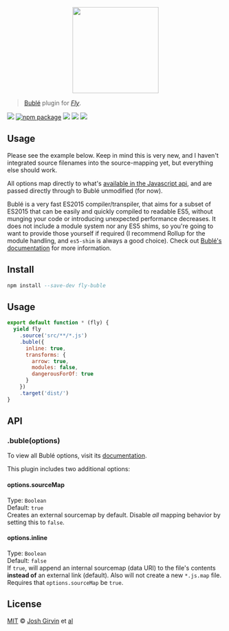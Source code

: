 <div align="center">
  <a href="http://github.com/flyjs/fly">
    <img width=200px  src="https://cloud.githubusercontent.com/assets/8317250/8733685/0be81080-2c40-11e5-98d2-c634f076ccd7.png">
  </a>
</div>

> [Bublé](https://buble.surge.sh/guide/) plugin for _[Fly][fly]_.

[![][fly-badge]][fly]
[![npm package][npm-ver-link]][releases]
[![][dl-badge]][npm-pkg-link]
[![][travis-badge]][travis-link]
[![][mit-badge]][mit]

## Usage
Please see the example below. Keep in mind this is very new, and I haven't integrated source filenames into the source-mapping yet, but everything else should work.

All options map directly to what's [available in the Javascript api](https://buble.surge.sh/guide/#using-the-javascript-api), and are passed directly through to Bublé unmodified (for now).

Bublé is a very fast ES2015 compiler/transpiler, that aims for a subset of ES2015 that can be easily and quickly compiled to readable ES5, without munging your code or introducing unexpected performance decreases. It does not include a module system nor any ES5 shims, so you're going to want to provide those yourself if required (I recommend Rollup for the module handling, and `es5-shim` is always a good choice). Check out [Bublé's documentation](https://buble.surge.sh/guide/) for more
information.

## Install

```a
npm install --save-dev fly-buble
```

## Usage

```js
export default function * (fly) {
  yield fly
    .source('src/**/*.js')
    .buble({
      inline: true,
      transforms: {
        arrow: true,
        modules: false,
        dangerousForOf: true
      }
    })
    .target('dist/')
}
```

## API

### .buble(options)

To view all Bublé options, visit its [documentation](https://buble.surge.sh/guide/#using-the-javascript-api).

This plugin includes two additional options:

#### options.sourceMap
Type: `Boolean`<br>
Default: `true`<br>
Creates an external sourcemap by default. Disable _all_ mapping behavior by setting this to `false`.

#### options.inline
Type: `Boolean`<br>
Default: `false`<br>
If `true`, will append an internal sourcemap (data URI) to the file's contents **instead of** an external link (default). Also will not create a new `*.js.map` file. Requires that `options.sourceMap` be `true`.

## License

[MIT][mit] © [Josh Girvin][author] et [al][contributors]


[mit]:          http://opensource.org/licenses/MIT
[author]:       http://github.com/girvo
[contributors]: https://github.com/girvo/fly-buble/graphs/contributors
[releases]:     https://github.com/girvo/fly-buble/releases
[fly]:          https://www.github.com/flyjs/fly
[fly-badge]:    https://img.shields.io/badge/fly-JS-05B3E1.svg?style=flat-square
[mit-badge]:    https://img.shields.io/badge/license-MIT-444444.svg?style=flat-square
[npm-pkg-link]: https://www.npmjs.org/package/fly-buble
[npm-ver-link]: https://img.shields.io/npm/v/fly-buble.svg?style=flat-square
[dl-badge]:     http://img.shields.io/npm/dm/fly-buble.svg?style=flat-square
[travis-link]:  https://travis-ci.org/girvo/fly-buble
[travis-badge]: http://img.shields.io/travis/girvo/fly-buble.svg?style=flat-square
